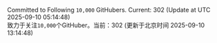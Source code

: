 Committed to Following `10,000` GitHubers. Current: <!-- FOLLOWING_COUNT -->302<!-- FOLLOWING_COUNT --> (Update at UTC <!-- LAST_UPDATED -->2025-09-10 05:14:48<!-- LAST_UPDATED -->)<br>
致力于关注`10,000`个GitHuber。当前：<!-- FOLLOWING_COUNT -->302<!-- FOLLOWING_COUNT --> (更新于北京时间 <!-- LAST_UPDATED_CST -->2025-09-10 13:14:48<!-- LAST_UPDATED_CST -->)
